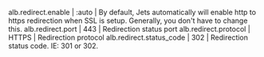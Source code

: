 alb.redirect.enable | :auto | By default, Jets automatically will enable http to https redirection when SSL is setup. Generally, you don't have to change this.
alb.redirect.port | 443 | Redirection status port
alb.redirect.protocol | HTTPS | Redirection protocol
alb.redirect.status_code | 302 | Redirection status code. IE: 301 or 302.